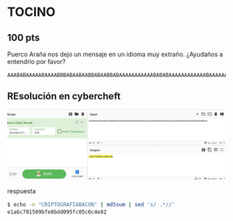 # TOCINO

## 100 pts

Puerco Araña nos dejo un mensaje en un idioma muy extraño. ¿Ayudaños a entendrlo por favor?

```bahs
AAABABAAAAABAAAABBBABAABAABBABAABBABAAAAAAAAAAABABABAAAAAAAAAAAABAAAAAAAABAABBABABBAA
```

## REsolución en cybercheft

![alt text](tocino.png)

respuesta 

```bash
$ echo -n "CRIPTOGRAFIABACON" | md5sum | sed 's/ .*//'
e1a6c781509bfe8bdd095fc05c6c4e82
```
